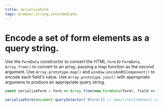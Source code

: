 ```yaml
---
title: serializeForm
tags: browser,string,intermediate
---
```


# Encode a set of form elements as a query string.

Use the `FormData` constructor to convert the HTML `form` to `FormData`, `Array.from()` to convert to an array, passing a map function as the second argument.
Use `Array.prototype.map()` and `window.encodeURIComponent()` to encode each field's value.
Use `Array.prototype.join()` with appropriate argumens to produce an appropriate query string.

```js
const serializeForm = form => Array.from(new FormData(form), field => field.map(encodeURIComponent).join('=')).join('&')
```

```js
serializeForm(document.querySelector('#form')) // email=test%40email.com&name=Test%20Name
```

